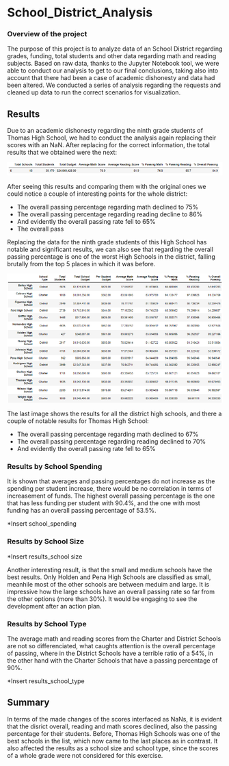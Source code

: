 # School_District_Analysis

### Overview of the project

The purpose of this project is to analyze data of an School District regarding grades, funding, total students and other data regarding math and reading subjects. Based on raw data, thanks to the Jupyter Notebook tool, we were able to conduct our analysis to get to our final conclusions, taking also into account that there had been a case of academic dishonesty and data had been altered. We conducted a series of analysis regarding the requests and cleaned up data to run the correct scenarios for visualization. 

## Results

Due to an academic dishonesty regarding the ninth grade students of Thomas High School, we had to conduct the analysis again replacing their scores with an NaN. After replacing for the correct information, the total results that we obtained were the next: 

![](https://github.com/JoseLuisMontemayor/School_District_Analysis/blob/main/Resources/District_total_results.PNG)

After seeing this results and comparing them with the original ones we could notice a couple of interesting points for the whole district:
  * The overall passing percentage regarding math declined to 75%
  * The overall passing percentage regarding reading decline to 86%
  * And evidently the overall passing rate fell to 65%
  * The overall pass

Replacing the data for the ninth grade students of this High School has notable and significant results, we can also see that regarding the overall passing percentage is one of the worst High Schools in the district, falling brutally from the top 5 places in which it was before. 

![](https://github.com/JoseLuisMontemayor/School_District_Analysis/blob/main/Resources/HighSchools_results.PNG)

The last image shows the results for all the district high schools, and there a couple of notable results for Thomas High School:
  * The overall passing percentage regarding math declined to 67%
  * The overall passing percentage regarding reading declined to 70%
  * And evidently the overall passing rate fell to 65%


### Results by School Spending

It is shown that averages and passing percentages do not increase as the spending per student increase, there would be no correlation in terms of increasement of funds. The highest overall passing percentage is the one that has less funding per student with 90.4%, and the one with most funding has an overall passing percentage of 53.5%.

*Insert school_spending


### Results by School Size

*Insert results_school size

Another interesting result, is that the small and medium schools have the best results. Only Holden and Pena High Schools are classified as small, meanhile most of the other schools are between meduim and large. It is impressive how the large schools have an overall passing rate so far from the other options (more than 30%). It would be engaging to see the development after an action plan.


### Results by School Type

The average math and reading scores from the Charter and District Schools are not so differenciated, what caughts attention is the overall percentage of passing, where in the District Schools have a terrible ratio of a 54%, in the other hand with the Charter Schools that have a passing percentage of 90%. 

*Insert results_school_type


## Summary

In terms of the made changes of the scores interfaced as NaNs, it is evident that the disrict overall, reading and math scores declined, also the passing percentage for their students. Before, Thomas High Schools was one of the best schools in the list, which now came to the last places as in contrast. It also affected the results as a school size and school type, since the scores of a whole grade were not considered for this exercise. 


